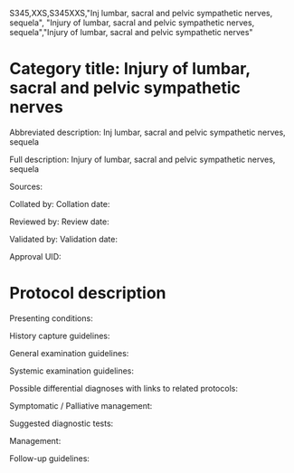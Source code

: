 S345,XXS,S345XXS,"Inj lumbar, sacral and pelvic sympathetic nerves, sequela", "Injury of lumbar, sacral and pelvic sympathetic nerves, sequela","Injury of lumbar, sacral and pelvic sympathetic nerves"
# Category title: Injury of lumbar, sacral and pelvic sympathetic nerves

Abbreviated description: Inj lumbar, sacral and pelvic sympathetic nerves, sequela

Full description: Injury of lumbar, sacral and pelvic sympathetic nerves, sequela

Sources:

Collated by:
Collation date:

Reviewed by:
Review date:

Validated by:
Validation date:

Approval UID:

# Protocol description

Presenting conditions:

History capture guidelines:

General examination guidelines:

Systemic examination guidelines:

Possible differential diagnoses with links to related protocols:

Symptomatic / Palliative management:

Suggested diagnostic tests:

Management:

Follow-up guidelines:
